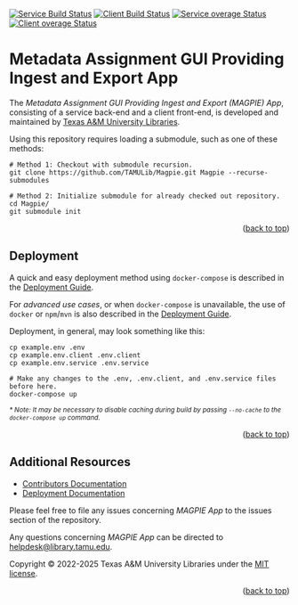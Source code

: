 <a name="readme-top"></a>
[![Service Build Status][service-build-badge]][service-build-status]
[![Client Build Status][client-build-badge]][client-build-status]
[![Service overage Status][service-coverage-badge]][service-coverage-status]
[![Client overage Status][client-coverage-badge]][client-coverage-status]

# Metadata Assignment GUI Providing Ingest and Export App

The *Metadata Assignment GUI Providing Ingest and Export (MAGPIE) App*, consisting of a service back-end and a client front-end, is developed and maintained by [Texas A&M University Libraries][tamu-library].

Using this repository requires loading a submodule, such as one of these methods:
```shell
# Method 1: Checkout with submodule recursion.
git clone https://github.com/TAMULib/Magpie.git Magpie --recurse-submodules

# Method 2: Initialize submodule for already checked out repository.
cd Magpie/
git submodule init
```

<div align="right">(<a href="#readme-top">back to top</a>)</div>


## Deployment

A quick and easy deployment method using `docker-compose` is described in the [Deployment Guide][deployment-guide].

For _advanced use cases_, or when `docker-compose` is unavailable, the use of `docker` or `npm`/`mvn` is also described in the [Deployment Guide][deployment-guide].

Deployment, in general, may look something like this:

```shell
cp example.env .env
cp example.env.client .env.client
cp example.env.service .env.service

# Make any changes to the .env, .env.client, and .env.service files before here.
docker-compose up
```

<sub>_* Note: It may be necessary to disable caching during build by passing `--no-cache` to the `docker-compose up` command._</sub>

<div align="right">(<a href="#readme-top">back to top</a>)</div>


## Additional Resources

- [Contributors Documentation][contribute-guide]
- [Deployment Documentation][deployment-guide]
<!-- - [API Documentation][api-docs]-->

Please feel free to file any issues concerning *MAGPIE App* to the issues section of the repository.

Any questions concerning *MAGPIE App* can be directed to helpdesk@library.tamu.edu.

Copyright © 2022-2025 Texas A&M University Libraries under the [MIT license][LICENSE].

<div align="right">(<a href="#readme-top">back to top</a>)</div>


<!-- LINKS -->
[service-build-status]: https://github.com/TAMULib/MagpieService/actions?query=workflow%3ABuild
[service-build-badge]: https://github.com/TAMULib/MagpieService/workflows/Build/badge.svg
[service-coverage-status]: https://coveralls.io/github/TAMULib/MagpieService
[service-coverage-badge]: https://coveralls.io/repos/github/TAMULib/MagpieService/badge.svg

[client-build-status]: https://github.com/TAMULib/MagpieUI/actions?query=workflow%3ABuild
[client-build-badge]: https://github.com/TAMULib/MagpieUI/workflows/Build/badge.svg
[client-coverage-status]: https://coveralls.io/github/TAMULib/MagpieUI
[client-coverage-badge]: https://coveralls.io/repos/github/TAMULib/MagpieUI/badge.svg

[tamu-library]: http://library.tamu.edu
[api-docs]: https://tamulib.github.io/MagpieService

[deployment-guide]: DEPLOYING.md
[contribute-guide]: CONTRIBUTING.md
[license]: LICENSE
